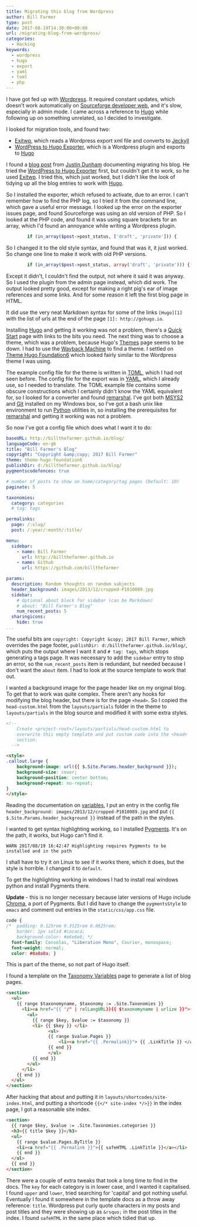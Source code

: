 ```yaml
---
title: Migrating this blog from Wordpress
author: Bill Farmer
type: post
date: 2017-08-19T14:30:00+00:00
url: /migrating-blog-from-wordpress/
categories:
  - Hacking
keywords:
  - wordpress
  - hugo
  - export
  - yaml
  - toml
  - php
---
```


I have got fed up with [Wordpress][1]. It required constant updates,
which doesn't work automatically on [Sourceforge developer web][2],
and it's slow, especially in admin mode. I came across a reference to
[Hugo][3] while following up on something unrelated, so I decided to
investigate.

I looked for migration tools, and found two:

 * [Exitwp][4], which reads a Wordpress export xml file and converts
   to [Jeckyll][5]
 * [WordPress to Hugo Exporter][6], which is a Wordpress plugin and
   exports to [Hugo][3]

I found a [blog post][7] from [Justin Dunham][8] documenting migrating
his blog. He tried the [WordPress to Hugo Exporter][6] first, but
couldn't get it to work, so he used [Exitwp][4]. I tried this, which
just worked, but I didn't like the look of tidying up all the blog
entries to work with [Hugo][3].

So I installed the exporter, which refused to activate, due to an
error. I can't remember how to find the PHP log, so I tried it from
the command line, which gave a useful error message. I looked up the
error on the exporter issues page, and found Sourceforge was using an
old version of PHP. So I looked at the PHP code, and found it was
using square brackets for an array, which I'd found an annoyance while
writing a Wordpress plugin.

```PHP
        if (in_array($post->post_status, ['draft', 'private'])) {
```

So I changed it to the old style syntax, and found that was it, it
just worked. So change one line to make it work with old PHP versions.

```PHP
        if (in_array($post->post_status, array('draft', 'private'))) {
```

Except it didn't, I couldn't find the output, not where it said it was
anyway. So I used the plugin from the admin page instead, which did
work. The output looked pretty good, except for making a right pig's
ear of image references and some links. And for some reason it left
the first blog page in HTML.

It did use the very neat Markdown syntax for some of the links
`[Hugo][1]` with the list of urls at the end of the page `[1]:
http://gohugo.io`.

Installing [Hugo][3] and getting it working was not a problem, there's
a [Quick Start][9] page with links to the bits you need. The next
thing was to choose a theme, which was a problem, because Hugo's
[Themes][10] page seems to be down. I had to use the
[Wayback Machine][11] to find a theme. I settled on
[Theme Hugo Foundation6][12] which looked fairly similar to the
Wordpress theme I was using.

The example config file for the theme is written in [TOML][13], which
I had not seen before. The config file for the export was in
[YAML][14], which I already use, so I needed to translate. The TOML
example file contains some obscure constructions which I certainly
didn't know the YAML equivalent for, so I looked for a converter and
found [remarshal][15]. I've got both [MSYS2][16] and [Git][17]
installed on my Windows box, so I've got a bash unix like environment
to run [Python][18] utilities in, so installing the prerequisites for
[remarshal][15] and getting it working was not a problem.

So now I've got a config file which does what I want it to do:

```yaml
baseURL: http://billthefarmer.github.io/blog/
languageCode: en-gb
title: "Bill Farmer's Blog"
copyright: "Copyright &amp;copy; 2017 Bill Farmer"
theme: theme-hugo-foundation6
publishDir: d:/billthefarmer.github.io/blog/
pygmentscodefences: true

# number of posts to show on home/category/tag pages (Default: 10)
paginate: 5

taxonomies:
  category: categories
  # tag: tags

permalinks:
  page: /:slug/
  post: /:year/:month/:title/

menu:
  sidebar:
    - name: Bill Farmer
      url: http://billthefarmer.github.io
    - name: Github
      url: https://github.com/billthefarmer

params:
  description: Random thoughts on random subjects
  header_background: images/2013/12/cropped-P1010089.jpg
  sidebar:
    # Optional about block for sidebar (can be Markdown)
    # about: "Bill Farmer's Blog"
    num_recent_posts: 5
  sharingicons:
    hide: true
...
```

The useful bits are `copyright: Copyright &copy; 2017 Bill Farmer`,
which overrides the page footer, `publishDir:
d:/billthefarmer.github.io/blog/`, which puts the output where I want
it and `# tag: tags`, which stops generating a tags page. It was
necessary to add the `sidebar` entry to stop an error, so the
`num_recent_posts` item is redundant, but needed because I don't want
the `about` item. I had to look at the source template to work that
out.

I wanted a background image for the page header like on my original
blog. To get that to work was quite complex. There aren't any hooks
for modifying the blog header, but there is for the page `<head>`. So
I copied the `head-custom.html` from the `layouts/partials` folder in
the theme to `layouts/partials` in the blog source and modified it
with some extra styles.

```html
<!--
    Create <project-root>/layouts/partials/head-custom.html to
    overwrite this empty template and put custom code into the <head>
    section.
  -->

<style>
.callout.large {
    background-image: url({{ $.Site.Params.header_background }});
    background-size: cover;
    background-position: center bottom;
    background-repeat: no-repeat;
}
</style>
```

Reading the documentation on [variables][20], I put an entry in the
config file `header_background: images/2013/12/cropped-P1010089.jpg`
and put `{{ $.Site.Params.header_background }}` instead of the path in
the styles.

I wanted to get syntax highlighting working, so I installed
[Pygments][19]. It's on the path, it works, but Hugo can't find it.

```
WARN 2017/08/19 16:42:47 Highlighting requires Pygments to be installed and in the path
```

I shall have to try it on Linux to see if it works there, which it
does, but the style is horrible. I changed it to `default`.

To get the highlighting working in windows I had to install real
windows python and install Pygments there.

**Update** - this is no longer necessary because later versions of
Hugo include [Chroma][22], a port of Pygments. But I did have to
change the `pygmentsStyle` to `emacs` and comment out entries in the
`static/css/app.css` file.

```css
code {
/*  padding: 0.125rem 0.3125rem 0.0625rem;
    border: 1px solid #cacaca;
    background-color: #e6e6e6; */
  font-family: Consolas, "Liberation Mono", Courier, monospace;
  font-weight: normal;
  color: #0a0a0a; }
```

This is part of the theme, so not part of Hugo itself.

I found a template on the [Taxonomy Variables][21] page to generate a
list of blog pages.

```html
<section>
  <ul>
    {{ range $taxonomyname, $taxonomy := .Site.Taxonomies }}
      <li><a href="{{ "/" | relLangURL}}{{ $taxonomyname | urlize }}">{{ $taxonomyname }}</a>
        <ul>
          {{ range $key, $value := $taxonomy }}
          <li> {{ $key }} </li>
                <ul>
                {{ range $value.Pages }}
                    <li><a href="{{ .Permalink}}"> {{ .LinkTitle }} </a> </li>
                {{ end }}
                </ul>
          {{ end }}
        </ul>
      </li>
    {{ end }}
  </ul>
</section>
```

After hacking that about and putting it in
`layouts/shortcodes/site-index.html`, and putting a shortcode `{{</*
site-index */>}}` in the index page, I got a reasonable site index.

```html
<section>
  {{ range $key, $value := .Site.Taxonomies.categories }}
  <h3>{{ title $key }}</h3>
  <ul>
    {{ range $value.Pages.ByTitle }}
    <li><a href="{{ .Permalink }}">{{ safeHTML .LinkTitle }}</a></li>
    {{ end }}
  </ul>
  {{ end }}
</section>
```

There were a couple of extra tweaks that took a long time to find in
the docs. The `key` for each category is in lower case, and I wanted
it capitalised. I found `upper` and `lower`, tried searching for
'capital' and got nothing useful. Eventually I found it somewhere in
the template docs as a throw away reference: `title`. Wordpress put
curly quote characters in my posts and post titles and they were
showing up as `&rsquo;` in the post titles in the index. I found
`safeHTML` in the same place which tidied that up.

 [1]: https://wordpress.org
 [2]: https://sourceforge.net/p/forge/documentation/Developer%20Web%20Services
 [3]: http://gohugo.io
 [4]: https://github.com/thomasf/exitwp
 [5]: https://github.com/jekyll/jekyll
 [6]: https://github.com/SchumacherFM/wordpress-to-hugo-exporter
 [7]: http://justindunham.net/migrating-from-wordpress-to-hugo
 [8]: http://justindunham.net
 [9]: http://gohugo.io/getting-started/quick-start
 [10]: https://themes.gohugo.io
 [11]: https://archive.org/web/web.php
 [12]: https://github.com/htkoca/theme-hugo-foundation6
 [13]: https://github.com/toml-lang/toml
 [14]: http://yaml.org
 [15]: https://github.com/dbohdan/remarshal
 [16]: http://www.msys2.org
 [17]: https://git-scm.com
 [18]: https://www.python.org
 [19]: http://pygments.org
 [20]: http://gohugo.io/variables
 [21]: https://gohugo.io/variables/taxonomy
 [22]: https://github.com/alecthomas/chroma
 
